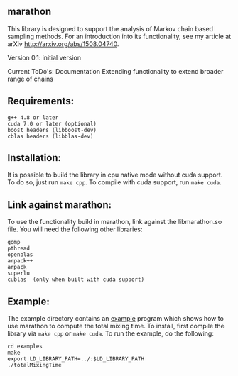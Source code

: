 ## marathon

This library is designed to support the analysis of Markov chain based sampling methods. For an introduction into its functionality, see my article at arXiv http://arxiv.org/abs/1508.04740.

Version 0.1: 
	initial version
	
Current ToDo's:
	Documentation
	Extending functionality to extend broader range of chains

## Requirements:

	g++ 4.8 or later
	cuda 7.0 or later (optional)
	boost headers (libboost-dev)
	cblas headers (libblas-dev)

## Installation:

It is possible to build the library in cpu native mode without cuda support.
To do so, just run `make cpp`. To compile with cuda support, run `make cuda`.

## Link against marathon:

To use the functionality build in marathon, link against the libmarathon.so file.
You will need the following other libraries:

	gomp
	pthread
	openblas
	arpack++
	arpack
	superlu
	cublas	(only when built with cuda support)

## Example:

The example directory contains an [example](https://github.com/srechner/marathon/blob/master/examples/totalMixingTime.cpp) program which shows how to use marathon to compute the total mixing time. To install, first compile the library via `make cpp` or `make cuda`. To run the example, do the following:
	
	cd examples
	make
	export LD_LIBRARY_PATH=../:$LD_LIBRARY_PATH
	./totalMixingTime
